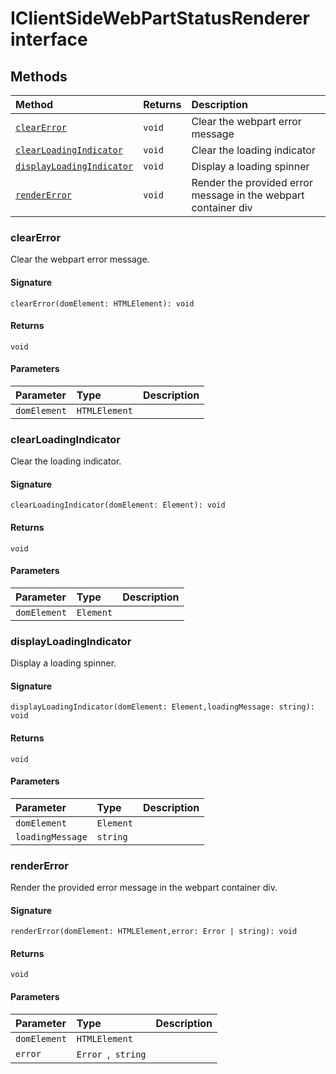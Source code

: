 # IClientSideWebPartStatusRenderer interface













## Methods

| Method	   |  Returns	| Description|
|:-------------|:-------|:-----------|
|[`clearError`](#clearerror)      | `void` | Clear the webpart error message |
|[`clearLoadingIndicator`](#clearloadingindicator)      | `void` | Clear the loading indicator |
|[`displayLoadingIndicator`](#displayloadingindicator)      | `void` | Display a loading spinner |
|[`renderError`](#rendererror)      | `void` | Render the provided error message in the webpart container div |



### clearError

Clear the webpart error message.

#### Signature
`clearError(domElement: HTMLElement): void`

#### Returns
`void`

#### Parameters


| Parameter	   | Type    | Description |
|:-------------|:---------------|:------------|
| `domElement`    | `HTMLElement` |  |


### clearLoadingIndicator

Clear the loading indicator.

#### Signature
`clearLoadingIndicator(domElement: Element): void`

#### Returns
`void`

#### Parameters


| Parameter	   | Type    | Description |
|:-------------|:---------------|:------------|
| `domElement`    | `Element` |  |


### displayLoadingIndicator

Display a loading spinner.

#### Signature
`displayLoadingIndicator(domElement: Element,loadingMessage: string): void`

#### Returns
`void`

#### Parameters


| Parameter	   | Type    | Description |
|:-------------|:---------------|:------------|
| `domElement`    | `Element` |  |
| `loadingMessage`    | `string` |  |


### renderError

Render the provided error message in the webpart container div.

#### Signature
`renderError(domElement: HTMLElement,error: Error | string): void`

#### Returns
`void`

#### Parameters


| Parameter	   | Type    | Description |
|:-------------|:---------------|:------------|
| `domElement`    | `HTMLElement` |  |
| `error`    | `Error `,` string` |  |

